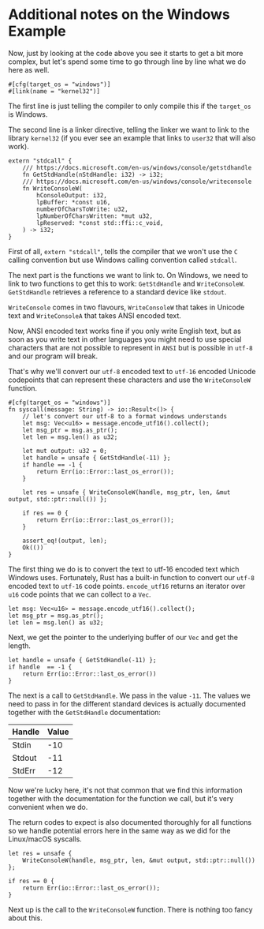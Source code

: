 # Additional notes on the Windows Example

Now, just by looking at the code above you see it starts to get a bit more
complex, but let's spend some time to go through line by line what we do here as
well.

```rust, ignore
#[cfg(target_os = "windows")]
#[link(name = "kernel32")]
```

The first line is just telling the compiler to only compile this if the `target_os` is Windows.

The second line is a linker directive, telling the linker we want to link to the library `kernel32` (if you ever see an example that links to `user32` that will also work).

```rust, ignore
extern "stdcall" {
    /// https://docs.microsoft.com/en-us/windows/console/getstdhandle
    fn GetStdHandle(nStdHandle: i32) -> i32;
    /// https://docs.microsoft.com/en-us/windows/console/writeconsole
    fn WriteConsoleW(
        hConsoleOutput: i32,
        lpBuffer: *const u16,
        numberOfCharsToWrite: u32,
        lpNumberOfCharsWritten: *mut u32,
        lpReserved: *const std::ffi::c_void,
    ) -> i32;
}
```

First of all, `extern "stdcall"`, tells the compiler that we won't use the `C`
calling convention but use Windows calling convention called `stdcall`.

The next part is the functions we want to link to. On Windows, we need to link to two functions to get this to work: `GetStdHandle` and `WriteConsoleW`.
`GetStdHandle` retrieves a reference to a standard device like `stdout`.

`WriteConsole` comes in two flavours, `WriteConsoleW` that takes in Unicode text and `WriteConsoleA` that takes ANSI encoded text.

Now, ANSI encoded text works fine if you only write English text, but as soon as you write text in other languages you might need to use special characters that are not possible to represent in `ANSI` but is possible in `utf-8` and our program will break.

That's why we'll convert our `utf-8` encoded text to `utf-16` encoded Unicode codepoints that can represent these characters and use the `WriteConsoleW` function.

```rust, ignore
#[cfg(target_os = "windows")]
fn syscall(message: String) -> io::Result<()> {
    // let's convert our utf-8 to a format windows understands
    let msg: Vec<u16> = message.encode_utf16().collect();
    let msg_ptr = msg.as_ptr();
    let len = msg.len() as u32;

    let mut output: u32 = 0;
    let handle = unsafe { GetStdHandle(-11) };
    if handle == -1 {
        return Err(io::Error::last_os_error());
    }

    let res = unsafe { WriteConsoleW(handle, msg_ptr, len, &mut output, std::ptr::null()) };

    if res == 0 {
        return Err(io::Error::last_os_error());
    }

    assert_eq!(output, len);
    Ok(())
}
```

The first thing we do is to convert the text to utf-16 encoded text which
Windows uses. Fortunately, Rust has a built-in function to convert our `utf-8` encoded text to `utf-16` code points. `encode_utf16` returns an iterator over  `u16` code points that we can collect to a `Vec`.

```rust, ignore
let msg: Vec<u16> = message.encode_utf16().collect();
let msg_ptr = msg.as_ptr();
let len = msg.len() as u32;
```

Next, we get the pointer to the underlying buffer of our `Vec` and get the
length.

```rust, ignore
let handle = unsafe { GetStdHandle(-11) };
if handle  == -1 {
    return Err(io::Error::last_os_error())
}
```

The next is a call to `GetStdHandle`. We pass in the value `-11`. The values we
need to pass in for the different standard devices is actually documented
together with the `GetStdHandle` documentation:

| Handle | Value |
| ------ | ----- |
| Stdin  |   -10 |
| Stdout |   -11 |
| StdErr |   -12 |

Now we're lucky here, it's not that common that we find this information
together with the documentation for the function we call, but it's very convenient when we do.

The return codes to expect is also documented thoroughly for all functions so we handle potential errors here in the same way as we did for the Linux/macOS syscalls.

```rust, ignore
let res = unsafe {
    WriteConsoleW(handle, msg_ptr, len, &mut output, std::ptr::null())
};

if res == 0 {
    return Err(io::Error::last_os_error());
}
```

Next up is the call to the `WriteConsoleW` function. There is nothing too fancy about this.
